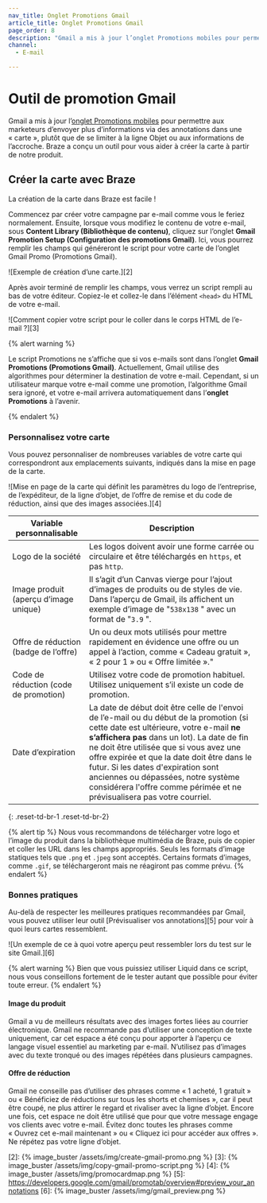 ```yaml
---
nav_title: Onglet Promotions Gmail
article_title: Onglet Promotions Gmail
page_order: 8
description: "Gmail a mis à jour l’onglet Promotions mobiles pour permettre aux marketeurs d’envoyer plus d’informations via des annotations dans une « carte ». Le présent article explique comment utiliser Braze pour vous aider à créer la carte à partir de notre produit."
channel:
  - E-mail

---
```


# Outil de promotion Gmail

Gmail a mis à jour l’[onglet Promotions mobiles][1] pour permettre aux marketeurs d’envoyer plus d’informations via des annotations dans une « carte », plutôt que de se limiter à la ligne Objet ou aux informations de l’accroche. Braze a conçu un outil pour vous aider à créer la carte à partir de notre produit.

## Créer la carte avec Braze

La création de la carte dans Braze est facile !

Commencez par créer votre campagne par e-mail comme vous le feriez normalement. Ensuite, lorsque vous modifiez le contenu de votre e-mail, sous **Content Library (Bibliothèque de contenu)**, cliquez sur l’onglet **Gmail Promotion Setup (Configuration des promotions Gmail)**. Ici, vous pourrez remplir les champs qui généreront le script pour votre carte de l’onglet Gmail Promo (Promotions Gmail).

![Exemple de création d’une carte.][2]

Après avoir terminé de remplir les champs, vous verrez un script rempli au bas de votre éditeur. Copiez-le et collez-le dans l’élément `<head>` du HTML de votre e-mail.

![Comment copier votre script pour le coller dans le corps HTML de l’e-mail ?][3]

{% alert warning %}

Le script Promotions ne s’affiche que si vos e-mails sont dans l’onglet **Gmail Promotions (Promotions Gmail)**. Actuellement, Gmail utilise des algorithmes pour déterminer la destination de votre e-mail. Cependant, si un utilisateur marque votre e-mail comme une promotion, l’algorithme Gmail sera ignoré, et votre e-mail arrivera automatiquement dans l’**onglet Promotions** à l’avenir.

{% endalert %}

### Personnalisez votre carte

Vous pouvez personnaliser de nombreuses variables de votre carte qui correspondront aux emplacements suivants, indiqués dans la mise en page de la carte.

![Mise en page de la carte qui définit les paramètres du logo de l’entreprise, de l’expéditeur, de la ligne d’objet, de l’offre de remise et du code de réduction, ainsi que des images associées.][4]

| Variable personnalisable | Description |
|---|---|
| Logo de la société | Les logos doivent avoir une forme carrée ou circulaire et être téléchargés en `https`, et pas `http`.|
| Image produit (aperçu d’image unique)| Il s’agit d’un Canvas vierge pour l’ajout d’images de produits ou de styles de vie. Dans l’aperçu de Gmail, ils affichent un exemple d’image de "`538x138` " avec un format de "`3.9` ". |
| Offre de réduction (badge de l’offre)| Un ou deux mots utilisés pour mettre rapidement en évidence une offre ou un appel à l’action, comme « Cadeau gratuit », « 2 pour 1 » ou « Offre limitée »." |
| Code de réduction (code de promotion)| Utilisez votre code de promotion habituel. Utilisez uniquement s’il existe un code de promotion. |
| Date d’expiration | La date de début doit être celle de l'envoi de l’e-mail ou du début de la promotion (si cette date est ultérieure, votre e-mail **ne s’affichera pas** dans un lot). La date de fin ne doit être utilisée que si vous avez une offre expirée et que la date doit être dans le futur. Si les dates d'expiration sont anciennes ou dépassées, notre système considérera l'offre comme périmée et ne prévisualisera pas votre courriel. |
{: .reset-td-br-1 .reset-td-br-2}

{% alert tip %}
Nous vous recommandons de télécharger votre logo et l’image du produit dans la bibliothèque multimédia de Braze, puis de copier et coller les URL dans les champs appropriés. Seuls les formats d’image statiques tels que `.png` et `.jpeg` sont acceptés. Certains formats d’images, comme `.gif`, se téléchargeront mais ne réagiront pas comme prévu.
{% endalert %}

### Bonnes pratiques

Au-delà de respecter les meilleures pratiques recommandées par Gmail, vous pouvez utiliser leur outil [Prévisualiser vos annotations][5] pour voir à quoi leurs cartes ressemblent.

![Un exemple de ce à quoi votre aperçu peut ressembler lors du test sur le site Gmail.][6]

{% alert warning %}
Bien que vous puissiez utiliser Liquid dans ce script, nous vous conseillons fortement de le tester autant que possible pour éviter toute erreur.
{% endalert %}

#### Image du produit

Gmail a vu de meilleurs résultats avec des images fortes liées au courrier électronique. Gmail ne recommande pas d’utiliser une conception de texte uniquement, car cet espace a été conçu pour apporter à l’aperçu ce langage visuel essentiel au marketing par e-mail. N’utilisez pas d’images avec du texte tronqué ou des images répétées dans plusieurs campagnes.

#### Offre de réduction

Gmail ne conseille pas d’utiliser des phrases comme « 1 acheté, 1 gratuit » ou « Bénéficiez de réductions sur tous les shorts et chemises », car il peut être coupé, ne plus attirer le regard et rivaliser avec la ligne d’objet. Encore une fois, cet espace ne doit être utilisé que pour que votre message engage vos clients avec votre e-mail. Évitez donc toutes les phrases comme « Ouvrez cet e-mail maintenant » ou « Cliquez ici pour accéder aux offres ». Ne répétez pas votre ligne d’objet.

[1]: https://developers.google.com/gmail/promotab/
[2]: {% image_buster /assets/img/create-gmail-promo.png %}
[3]: {% image_buster /assets/img/copy-gmail-promo-script.png %}
[4]: {% image_buster /assets/img/promocardmap.png %}
[5]: https://developers.google.com/gmail/promotab/overview#preview_your_annotations
[6]: {% image_buster /assets/img/gmail_preview.png %}
